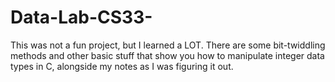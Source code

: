 # Data-Lab-CS33-
This was not a fun project, but I learned a LOT. There are some bit-twiddling methods and other basic stuff that show you how to manipulate integer data types in C, alongside my notes as I was figuring it out.
